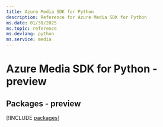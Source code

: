 ```yaml
---
title: Azure Media SDK for Python
description: Reference for Azure Media SDK for Python
ms.date: 01/30/2025
ms.topic: reference
ms.devlang: python
ms.service: media
---
```

# Azure Media SDK for Python - preview
## Packages - preview
[!INCLUDE [packages](media-index.md)]